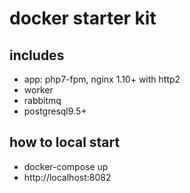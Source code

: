 # docker starter kit

## includes
- app: php7-fpm, nginx 1.10+ with http2
- worker
- rabbitmq
- postgresql9.5+

## how to local start
- docker-compose up
- http://localhost:8082
